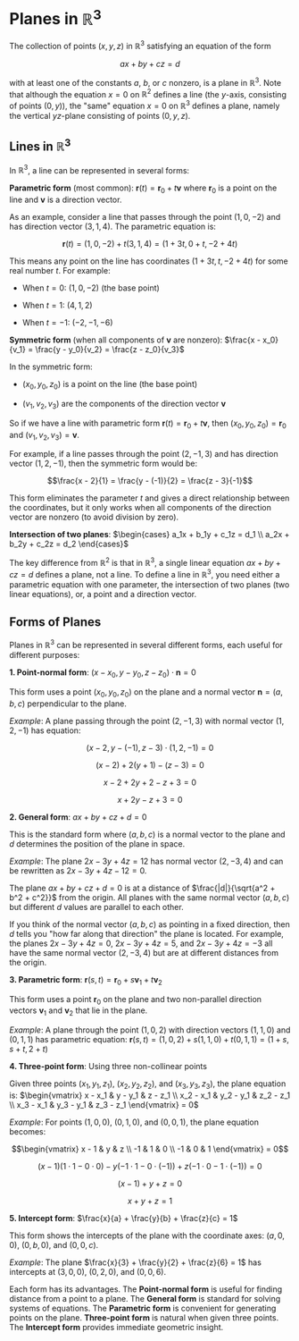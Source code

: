 # Planes in $\mathbb{R}^3$

The collection of points $(x, y, z)$ in $\mathbb{R}^3$ satisfying an equation of the form

$$ax + by + cz = d$$

with at least one of the constants $a$, $b$, or $c$ nonzero, is a plane in $\mathbb{R}^3$. Note that although the equation $x = 0$ on $\mathbb{R}^2$ defines a line (the $y$-axis, consisting of points $(0, y)$), the "same" equation $x = 0$ on $\mathbb{R}^3$ defines a plane, namely the vertical $yz$-plane consisting of points $(0, y, z)$.

## Lines in $\mathbb{R}^3$

In $\mathbb{R}^3$, a line can be represented in several forms:

**Parametric form** (most common): $\mathbf{r}(t) = \mathbf{r}_0 + t\mathbf{v}$ where $\mathbf{r}_0$ is a point on the line and $\mathbf{v}$ is a direction vector.

As an example, consider a line that passes through the point $(1, 0, -2)$ and has direction vector $(3, 1, 4)$. The parametric equation is:

$$\mathbf{r}(t) = (1, 0, -2) + t(3, 1, 4) = (1 + 3t, 0 + t, -2 + 4t)$$

This means any point on the line has coordinates $(1 + 3t, t, -2 + 4t)$ for some real number $t$. For example:

- When $t = 0$: $(1, 0, -2)$ (the base point)

- When $t = 1$: $(4, 1, 2)$

- When $t = -1$: $(-2, -1, -6)$

**Symmetric form** (when all components of $\mathbf{v}$ are nonzero): $\frac{x - x_0}{v_1} = \frac{y - y_0}{v_2} = \frac{z - z_0}{v_3}$

In the symmetric form:

- $(x_0, y_0, z_0)$ is a point on the line (the base point)

- $(v_1, v_2, v_3)$ are the components of the direction vector $\mathbf{v}$

So if we have a line with parametric form $\mathbf{r}(t) = \mathbf{r}_0 + t\mathbf{v}$, then $(x_0, y_0, z_0) = \mathbf{r}_0$ and $(v_1, v_2, v_3) = \mathbf{v}$.

For example, if a line passes through the point $(2, -1, 3)$ and has direction vector $(1, 2, -1)$, then the symmetric form would be:

$$\frac{x - 2}{1} = \frac{y - (-1)}{2} = \frac{z - 3}{-1}$$

This form eliminates the parameter $t$ and gives a direct relationship between the coordinates, but it only works when all components of the direction vector are nonzero (to avoid division by zero).

**Intersection of two planes**: 
$\begin{cases}
a_1x + b_1y + c_1z = d_1 \\
a_2x + b_2y + c_2z = d_2
\end{cases}$

The key difference from $\mathbb{R}^2$ is that in $\mathbb{R}^3$, a single linear equation $ax + by + cz = d$ defines a plane, not a line. To define a line in $\mathbb{R}^3$, you need either a parametric equation with one parameter, the intersection of two planes (two linear equations), or, a point and a direction vector.

## Forms of Planes

Planes in $\mathbb{R}^3$ can be represented in several different forms, each useful for different purposes:

**1. Point-normal form**: $(x - x_0, y - y_0, z - z_0) \cdot \mathbf{n} = 0$

This form uses a point $(x_0, y_0, z_0)$ on the plane and a normal vector $\mathbf{n} = (a, b, c)$ perpendicular to the plane.

*Example*: A plane passing through the point $(2, -1, 3)$ with normal vector $(1, 2, -1)$ has equation:

$$(x - 2, y - (-1), z - 3) \cdot (1, 2, -1) = 0$$

$$(x - 2) + 2(y + 1) - (z - 3) = 0$$

$$x - 2 + 2y + 2 - z + 3 = 0$$

$$x + 2y - z + 3 = 0$$

**2. General form**: $ax + by + cz + d = 0$

This is the standard form where $(a, b, c)$ is a normal vector to the plane and $d$ determines the position of the plane in space.

*Example*: The plane $2x - 3y + 4z = 12$ has normal vector $(2, -3, 4)$ and can be rewritten as $2x - 3y + 4z - 12 = 0$.

The plane $ax + by + cz + d = 0$ is at a distance of $\frac{|d|}{\sqrt{a^2 + b^2 + c^2}}$ from the origin. All planes with the same normal vector $(a, b, c)$ but different $d$ values are parallel to each other.

If you think of the normal vector $(a,b,c)$ as pointing in a fixed direction, then $d$ tells you "how far along that direction" the plane is located. For example, the planes $2x - 3y + 4z = 0$, $2x - 3y + 4z = 5$, and $2x - 3y + 4z = -3$ all have the same normal vector $(2, -3, 4)$ but are at different distances from the origin.

**3. Parametric form**: $\mathbf{r}(s,t) = \mathbf{r}_0 + s\mathbf{v}_1 + t\mathbf{v}_2$

This form uses a point $\mathbf{r}_0$ on the plane and two non-parallel direction vectors $\mathbf{v}_1$ and $\mathbf{v}_2$ that lie in the plane.

*Example*: A plane through the point $(1, 0, 2)$ with direction vectors $(1, 1, 0)$ and $(0, 1, 1)$ has parametric equation:
$\mathbf{r}(s,t) = (1, 0, 2) + s(1, 1, 0) + t(0, 1, 1) = (1 + s, s + t, 2 + t)$

**4. Three-point form**: Using three non-collinear points

Given three points $(x_1, y_1, z_1)$, $(x_2, y_2, z_2)$, and $(x_3, y_3, z_3)$, the plane equation is:
$\begin{vmatrix} x - x_1 & y - y_1 & z - z_1 \\ x_2 - x_1 & y_2 - y_1 & z_2 - z_1 \\ x_3 - x_1 & y_3 - y_1 & z_3 - z_1 \end{vmatrix} = 0$

*Example*: For points $(1, 0, 0)$, $(0, 1, 0)$, and $(0, 0, 1)$, the plane equation becomes:

$$\begin{vmatrix} x - 1 & y & z \\ -1 & 1 & 0 \\ -1 & 0 & 1 \end{vmatrix} = 0$$

$$(x - 1)(1 \cdot 1 - 0 \cdot 0) - y(-1 \cdot 1 - 0 \cdot (-1)) + z(-1 \cdot 0 - 1 \cdot (-1)) = 0$$

$$(x - 1) + y + z = 0$$

$$x + y + z = 1$$

**5. Intercept form**: $\frac{x}{a} + \frac{y}{b} + \frac{z}{c} = 1$

This form shows the intercepts of the plane with the coordinate axes: $(a, 0, 0)$, $(0, b, 0)$, and $(0, 0, c)$.

*Example*: The plane $\frac{x}{3} + \frac{y}{2} + \frac{z}{6} = 1$ has intercepts at $(3, 0, 0)$, $(0, 2, 0)$, and $(0, 0, 6)$.

Each form has its advantages. The **Point-normal form** is useful for finding distance from a point to a plane. The **General form** is standard for solving systems of equations. The **Parametric form** is convenient for generating points on the plane. **Three-point form** is natural when given three points. The **Intercept form** provides immediate geometric insight.
